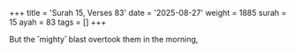 +++
title = 'Surah 15, Verses 83'
date = '2025-08-27'
weight = 1885
surah = 15
ayah = 83
tags = []
+++

But the ˹mighty˺ blast overtook them in the morning,